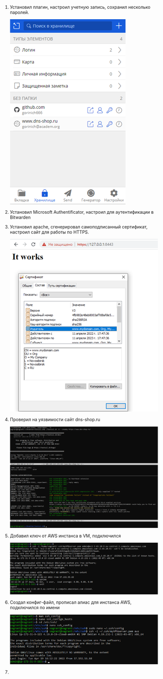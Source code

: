 1.  Установил плагин, настроил учетную запись, сохранил несколько паролей.
    
    ![screenshot](https://github.com/gorinich666/netology.devops/blob/main/3.9.1.png?raw=true)
    
2.  Установил Microsoft Authentificator, настроил для аутентификации в Bitwarden


3.  Установил apache, сгенерировал самоподписанный сертификат, настроил сайт для работы по HTTPS.


    ![screenshot](https://github.com/gorinich666/netology.devops/blob/main/3.9.3.png?raw=true)

4.  Проверил на уязвимости сайт dns-shop.ru
    
    ![screenshot](https://github.com/gorinich666/netology.devops/blob/main/3.9.4.png?raw=true)

5.  Добавил ключ от AWS инстанса в VM, подключился

    ![screenshot](https://github.com/gorinich666/netology.devops/blob/main/3.9.5.png?raw=true)

6.  Создал конфиг-файл, прописал алиас для инстанса AWS, подключился по имени

    ![screenshot](https://github.com/gorinich666/netology.devops/blob/main/3.9.6.png?raw=true)

7.  
    

